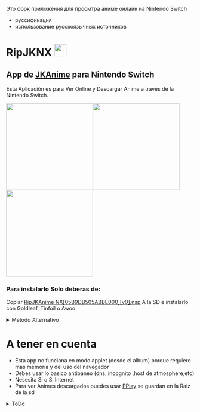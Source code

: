Это форк приложения для просмтра аниме онлайн на Nintendo Switch
+ руссификация
+ использование русскоязычных источников


# RipJKNX <img style="display:inline" src="Icon.jpg" width="32"/>
 App de [JKAnime](https://jkanime.net/) para Nintendo Switch
----------------------------------------
Esta Aplicación es para Ver Online y Descargar Anime a través de la Nintendo Switch.


<img style="display:inline" src="ScreenShots/ScreenShots_2.jpg" width="232"/><img style="display:inline" src="ScreenShots/ScreenShots_3.jpg" width="232"/><img style="display:inline" src="ScreenShots/ScreenShots_4.jpg" width="232"/>

### Para instalarlo Solo deberas de:
Copiar [RipJKAnime NX[05B9DB505ABBE000][v0].nsp](/out/RipJKAnime%20NX[05B9DB505ABBE000][v0].nsp?raw=true) A la SD e instalarlo con Goldleaf, Tinfoil o Awoo.
<details>
  <summary>Metodo Alternativo</summary>
<li> Copiar el archivo RipJKAnime_NX.nro a la carpeta "switch/RipJKAnime_NX" en la SD.</li>
<li> Instalar el RipJKForwader[05B9DB505ABBE000][v0].nsp o Abrir un juego pulsando R y abrir RipJKAnime_NX</li>
</details>

# A tener en cuenta
* Esta app no funciona en modo applet (desde el album) porque requiere mas memoria y del uso del navegador 
* Debes usar lo basico antibaneo (dns, incognito ,host de atmosphere,etc)
* Nesesita Si o Si Internet 
* Para ver Animes descargados puedes usar [PPlay](https://github.com/Cpasjuste/pplay/) se guardan en la Raiz de la sd

<details>
  <summary>ToDo</summary>

## ToDo
- [ ] **Añadir Sección de Programación semanal**
- [x] **Agregar un Historial**
- [ ] **Gestor de Pieles**
- [x] **Agregar slideshow**
- [ ] **Agregar sección de recomendados**
- [x] **Gestionar la interfaz de decargas**
- [x] **Precargar luego del vector #30**
- [x] **Agregar Eliminar Cache**
### Maybe 
- [ ] **Gestionar la UI de forma mas simple**
- [ ] **Abrir PPLAY desde la app**
- [ ] **Crear un Auto Actualizador**
- [ ] **Autoinstalar el nsp cuando se actualize**
- [ ] **Sección de ajustes**
- [x] **Hacer una lista de imagenes en lugar de plana**
</details>
